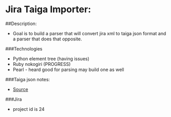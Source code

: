 # Jira Taiga Importer:

##Description:
* Goal is to build a parser that will convert jira xml to taiga json format and a parser that does that opposite.

###Technologies
* Python element tree (having issues)
* Ruby nokogiri (PROGRESS)
* Pearl - heard good for parsing may build one as well


###Taiga json notes:
* [Source](https://tree.taiga.io/project/last_link-taiga-jira-importer/)

###Jira
* project id is 24
